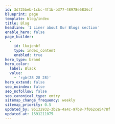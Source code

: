 ```yaml
---
id: 3d725beb-1cbc-4f1b-b377-48978e5836cf
blueprint: page
template: blog/index
title: Blog
headline: '1 Liner about Our Blogs section'
enable_hero: false
page_builder:
  -
    id: lkxjenbf
    type: index_content
    enabled: true
hero_type: brand
hero_color:
  label: Black
  value:
    - 'rgb(28 28 28)'
hero_extend: false
seo_noindex: false
seo_nofollow: false
seo_canonical_type: entry
sitemap_change_frequency: weekly
sitemap_priority: 0.5
updated_by: 95132932-3b2a-4a4c-97b8-7f062ce5478f
updated_at: 1691211075
---
```

